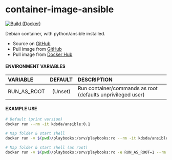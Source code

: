 # container-image-ansible
[![Build (Docker)](https://github.com/Kreditorforeningens-Driftssentral-DA/container-image-ansible/actions/workflows/docker-build.yml/badge.svg)](https://github.com/Kreditorforeningens-Driftssentral-DA/container-image-ansible/actions/workflows/docker-build.yml)

Debian container, with python/ansible installed.

- Source on [GitHub](https://github.com/Kreditorforeningens-Driftssentral-DA/container-image-ansible)
- Pull image from [GitHub](https://github.com/Kreditorforeningens-Driftssentral-DA/container-image-ansible/pkgs/container/container-image-ansible)
- Pull image from [Docker Hub](https://hub.docker.com/r/kdsda/ansible)


#### ENVIRONMENT VARIABLES

| VARIABLE | DEFAULT | DESCRIPTION |
| :-- | :-: | :-- |
| RUN_AS_ROOT | (Unset)  | Run container/commands as root (defaults unprivileged user) |


#### EXAMPLE USE

```bash
# Default (print version)
docker run --rm -it kdsda/ansible:0.1

# Map folder & start shell
docker run -v $(pwd)/playbooks:/srv/playbooks:ro --rm -it kdsda/ansible:0.1 bash

# Map folder & start shell (as root)
docker run -v $(pwd)/playbooks:/srv/playbooks:ro -e RUN_AS_ROOT=1 --rm -it kdsda/ansible:0.1 bash

```
